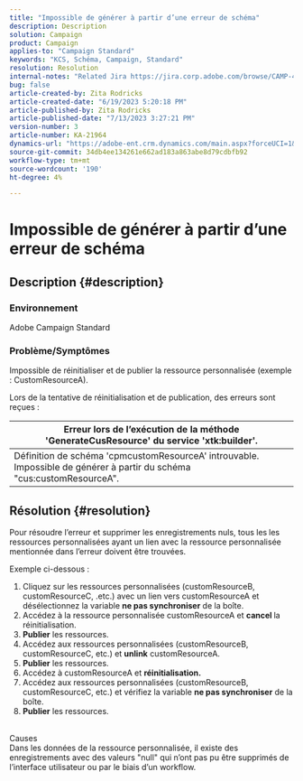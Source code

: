 ```yaml
---
title: "Impossible de générer à partir d’une erreur de schéma"
description: Description
solution: Campaign
product: Campaign
applies-to: "Campaign Standard"
keywords: "KCS, Schéma, Campaign, Standard"
resolution: Resolution
internal-notes: "Related Jira https://jira.corp.adobe.com/browse/CAMP-48246"
bug: false
article-created-by: Zita Rodricks
article-created-date: "6/19/2023 5:20:18 PM"
article-published-by: Zita Rodricks
article-published-date: "7/13/2023 3:27:21 PM"
version-number: 3
article-number: KA-21964
dynamics-url: "https://adobe-ent.crm.dynamics.com/main.aspx?forceUCI=1&pagetype=entityrecord&etn=knowledgearticle&id=c187ab8c-c50e-ee11-8f6d-6045bd006b3d"
source-git-commit: 34db4ee134261e662ad183a863abe8d79cdbfb92
workflow-type: tm+mt
source-wordcount: '190'
ht-degree: 4%

---
```


# Impossible de générer à partir d’une erreur de schéma

## Description {#description}


### Environnement

Adobe Campaign Standard

### Problème/Symptômes

Impossible de réinitialiser et de publier la ressource personnalisée (exemple : CustomResourceA).

Lors de la tentative de réinitialisation et de publication, des erreurs sont reçues :


| Erreur lors de l’exécution de la méthode &#39;GenerateCusResource&#39; du service &#39;xtk:builder&#39;. |
| --- |
| Définition de schéma &#39;cpmcustomResourceA&#39; introuvable. Impossible de générer à partir du schéma &quot;cus:customResourceA&quot;. |





## Résolution {#resolution}


Pour résoudre l’erreur et supprimer les enregistrements nuls, tous les<b> </b>les ressources personnalisées ayant un lien avec la ressource personnalisée mentionnée dans l’erreur doivent être trouvées.

Exemple ci-dessous :

1. Cliquez sur les ressources personnalisées (customResourceB, customResourceC, .etc.) avec un lien vers customResourceA et désélectionnez la variable <b>ne pas synchroniser</b> de la boîte.
2. Accédez à la ressource personnalisée customResourceA et <b>cancel </b>la réinitialisation.
3. <b>Publier</b> les ressources.
4. Accédez aux ressources personnalisées (customResourceB, customResourceC, etc.) et <b>unlink</b> customResourceA.
5. <b>Publier</b> les ressources.
6. Accédez à customResourceA et <b>réinitialisation.</b>
7. Accédez aux ressources personnalisées (customResourceB, customResourceC, etc.) et vérifiez la variable <b>ne pas synchroniser</b> de la boîte.
8. <b>Publier</b> les ressources.

<br>Causes <br>
Dans les données de la ressource personnalisée, il existe des enregistrements avec des valeurs &quot;null&quot; qui n’ont pas pu être supprimés de l’interface utilisateur ou par le biais d’un workflow.
